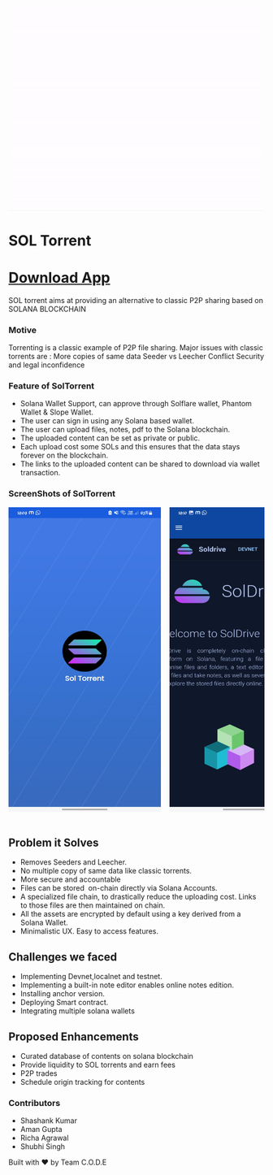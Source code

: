 ![](./Image-Assets/img1.gif)
# SOL Torrent
# [Download App](https://drive.google.com/file/d/1ngIqac-RW3cpfyQvApUVhhUeo4EiUvDS/view?usp=share_link)   
SOL torrent aims at providing an alternative to classic P2P sharing based on SOLANA BLOCKCHAIN


### Motive
Torrenting is a classic example of P2P file sharing.
Major issues with classic torrents are :
More copies of same data
Seeder vs Leecher Conflict
Security and legal inconfidence


### Feature of SolTorrent
- Solana Wallet Support, can approve through Solflare wallet, Phantom Wallet & Slope Wallet.
- The user can sign in using any Solana based wallet.
- The user can upload files, notes, pdf to the Solana blockchain.
- The uploaded content can be set as private or public.
- Each upload cost some SOLs and this ensures that the data stays forever on the blockchain.
- The links to the uploaded content can be shared to download via wallet transaction.


### ScreenShots of SolTorrent 
<pre>
<img src="./images/img1.jpg" alt="1" width="300" height="600" /> &nbsp;<img src="./images/img2.jpg" alt="1" width="300" height="600" /> &nbsp;<img src="./images/img3.jpg" alt="1" width="300" height="600" />&nbsp; <img src="./images/img11.jpg" alt="1" width="300" height="600" />&nbsp; <img src="./images/img4.jpg" alt="1" width="300" height="600" />&nbsp; <img src="./images/img5.jpg" alt="1"
	 width="300" height="600" /> &nbsp;<img src="./images/img6.jpg" alt="1"
	 width="300" height="600" /> &nbsp;<img src="./images/img7.jpg" alt="1"
	 width="300" height="600" />

</pre>

## Problem it Solves
- Removes Seeders and Leecher.
- No multiple copy of same data like classic torrents.
- More secure and accountable
- Files can be stored  on-chain directly via Solana Accounts.
- A specialized file chain, to drastically reduce the uploading cost. Links to those files are then maintained on chain.
- All the assets are encrypted by default using a key derived from a Solana Wallet.
- Minimalistic UX. Easy to access features. 

## Challenges we faced

- Implementing Devnet,localnet and testnet.
- Implementing a built-in note editor enables online notes edition.
- Installing anchor version.
- Deploying Smart contract.
- Integrating multiple solana wallets

## Proposed Enhancements
- Curated database of contents on solana blockchain 
- Provide liquidity to SOL torrents and earn fees
- P2P trades
- Schedule origin tracking for contents


### Contributors
- Shashank Kumar
- Aman Gupta
- Richa Agrawal
- Shubhi Singh

Built with ❤️ by Team C.O.D.E
